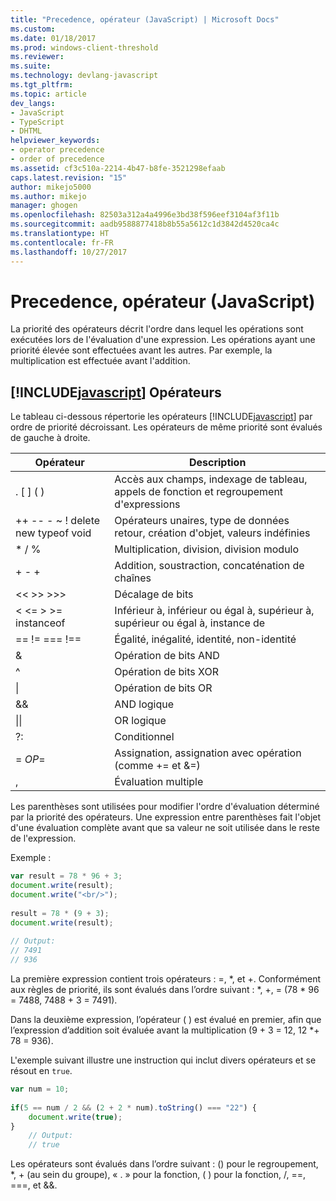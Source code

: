 ```yaml
---
title: "Precedence, opérateur (JavaScript) | Microsoft Docs"
ms.custom: 
ms.date: 01/18/2017
ms.prod: windows-client-threshold
ms.reviewer: 
ms.suite: 
ms.technology: devlang-javascript
ms.tgt_pltfrm: 
ms.topic: article
dev_langs:
- JavaScript
- TypeScript
- DHTML
helpviewer_keywords:
- operator precedence
- order of precedence
ms.assetid: cf3c510a-2214-4b47-b8fe-3521298efaab
caps.latest.revision: "15"
author: mikejo5000
ms.author: mikejo
manager: ghogen
ms.openlocfilehash: 82503a312a4a4996e3bd38f596eef3104af3f11b
ms.sourcegitcommit: aadb9588877418b8b55a5612c1d3842d4520ca4c
ms.translationtype: HT
ms.contentlocale: fr-FR
ms.lasthandoff: 10/27/2017
---
```

# <a name="operator-precedence-javascript"></a>Precedence, opérateur (JavaScript)
La priorité des opérateurs décrit l'ordre dans lequel les opérations sont exécutées lors de l'évaluation d'une expression. Les opérations ayant une priorité élevée sont effectuées avant les autres. Par exemple, la multiplication est effectuée avant l'addition.  
  
## <a name="includejavascriptjavascriptincludesjavascript-mdmd-operators"></a>[!INCLUDE[javascript](../javascript/includes/javascript-md.md)] Opérateurs  
 Le tableau ci-dessous répertorie les opérateurs [!INCLUDE[javascript](../javascript/includes/javascript-md.md)] par ordre de priorité décroissant. Les opérateurs de même priorité sont évalués de gauche à droite.  
  
|Opérateur|Description|  
|--------------|-----------------|  
|. [ ] ( )|Accès aux champs, indexage de tableau, appels de fonction et regroupement d'expressions|  
|++ -- - ~ ! delete new typeof void|Opérateurs unaires, type de données retour, création d'objet, valeurs indéfinies|  
|* / %|Multiplication, division, division modulo|  
|+ - +|Addition, soustraction, concaténation de chaînes|  
|<\< >> >>>|Décalage de bits|  
|< \<= > >= instanceof|Inférieur à, inférieur ou égal à, supérieur à, supérieur ou égal à, instance de|  
|== != === !==|Égalité, inégalité, identité, non-identité|  
|&|Opération de bits AND|  
|^|Opération de bits XOR|  
|&#124;|Opération de bits OR|  
|&&|AND logique|  
|&#124;&#124;|OR logique|  
|?:|Conditionnel|  
|= *OP*=|Assignation, assignation avec opération (comme += et &=)|  
|,|Évaluation multiple|  
  
 Les parenthèses sont utilisées pour modifier l'ordre d'évaluation déterminé par la priorité des opérateurs. Une expression entre parenthèses fait l'objet d'une évaluation complète avant que sa valeur ne soit utilisée dans le reste de l'expression.  
  
 Exemple :  
  
```JavaScript  
var result = 78 * 96 + 3;  
document.write(result);  
document.write("<br/>");  
  
result = 78 * (9 + 3);  
document.write(result);  
  
// Output:  
// 7491  
// 936  
```  
  
 La première expression contient trois opérateurs : =, *, et +. Conformément aux règles de priorité, ils sont évalués dans l’ordre suivant : \*, +, = (78 \* 96 = 7488, 7488 + 3 = 7491).  
  
 Dans la deuxième expression, l’opérateur ( ) est évalué en premier, afin que l’expression d’addition soit évaluée avant la multiplication (9 + 3 = 12, 12 *+ 78 = 936).  
  
 L'exemple suivant illustre une instruction qui inclut divers opérateurs et se résout en `true`.  
  
```JavaScript  
var num = 10;  
  
if(5 == num / 2 && (2 + 2 * num).toString() === "22") {  
    document.write(true);  
}  
    // Output:  
    // true  
```  
  
 Les opérateurs sont évalués dans l’ordre suivant : () pour le regroupement, *, + (au sein du groupe), « . » pour la fonction, ( ) pour la fonction, /, ==, ===, et &&.